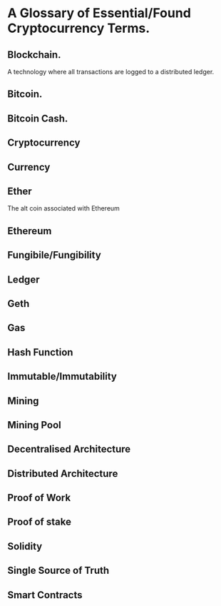 # A Glossary of Essential/Found Cryptocurrency Terms.

## Blockchain.
A technology where all transactions are logged to a distributed ledger.

## Bitcoin.

## Bitcoin Cash.

## Cryptocurrency

## Currency

## Ether
The alt coin associated with Ethereum

## Ethereum

## Fungibile/Fungibility

## Ledger

## Geth

## Gas

## Hash Function

## Immutable/Immutability

## Mining

## Mining Pool

## Decentralised Architecture

## Distributed Architecture

## Proof of Work

## Proof of stake

## Solidity

## Single Source of Truth

## Smart Contracts

